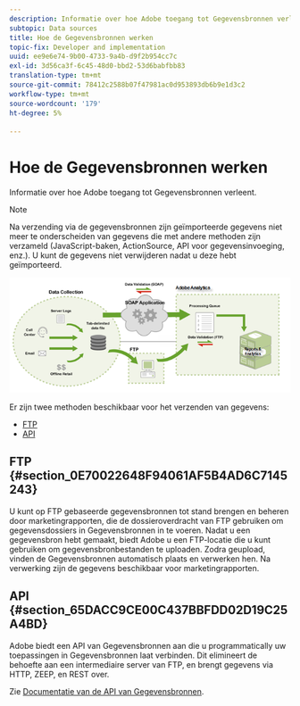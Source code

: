 ```yaml
---
description: Informatie over hoe Adobe toegang tot Gegevensbronnen verleent.
subtopic: Data sources
title: Hoe de Gegevensbronnen werken
topic-fix: Developer and implementation
uuid: ee9e6e74-9b00-4733-9a4b-d9f2b954cc7c
exl-id: 3d56ca3f-6c45-48d0-bbd2-53d6babfbb83
translation-type: tm+mt
source-git-commit: 78412c2588b07f47981ac0d953893db6b9e1d3c2
workflow-type: tm+mt
source-wordcount: '179'
ht-degree: 5%

---
```


# Hoe de Gegevensbronnen werken

Informatie over hoe Adobe toegang tot Gegevensbronnen verleent.

>[!NOTE]
>
>Na verzending via de gegevensbronnen zijn geïmporteerde gegevens niet meer te onderscheiden van gegevens die met andere methoden zijn verzameld (JavaScript-baken, ActionSource, API voor gegevensinvoeging, enz.). U kunt de gegevens niet verwijderen nadat u deze hebt geïmporteerd.

![](assets/data_sources_overview.png)

Er zijn twee methoden beschikbaar voor het verzenden van gegevens:

* [FTP](/help/import/c-data-sources/datasrc-how-data-sources-works.md#section_0E70022648F94061AF5B4AD6C7145243)
* [API](/help/import/c-data-sources/datasrc-how-data-sources-works.md#section_65DACC9CE00C437BBFDD02D19C25A4BD)

## FTP {#section_0E70022648F94061AF5B4AD6C7145243}

U kunt op FTP gebaseerde gegevensbronnen tot stand brengen en beheren door marketingrapporten, die de dossieroverdracht van FTP gebruiken om gegevensdossiers in Gegevensbronnen in te voeren. Nadat u een gegevensbron hebt gemaakt, biedt Adobe u een FTP-locatie die u kunt gebruiken om gegevensbronbestanden te uploaden. Zodra geupload, vinden de Gegevensbronnen automatisch plaats en verwerken hen. Na verwerking zijn de gegevens beschikbaar voor marketingrapporten.

## API {#section_65DACC9CE00C437BBFDD02D19C25A4BD}

Adobe biedt een API van Gegevensbronnen aan die u programmatically uw toepassingen in Gegevensbronnen laat verbinden. Dit elimineert de behoefte aan een intermediaire server van FTP, en brengt gegevens via HTTP, ZEEP, en REST over.

Zie [Documentatie van de API van Gegevensbronnen](https://github.com/AdobeDocs/analytics-1.4-apis/tree/master/docs/data-sources-api).
